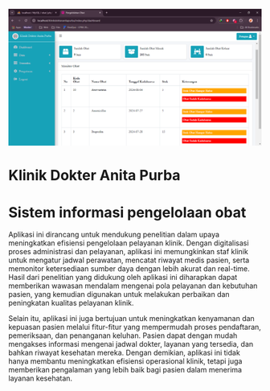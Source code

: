 ![alt text](https://github.com/Cahyamifth/KlinikDRAP/blob/main/assets/dist/img/Klinik%20Dokter%20Aplikasi.PNG?raw=true)
# Klinik Dokter Anita Purba
# Sistem informasi pengelolaan obat

  Aplikasi ini dirancang untuk mendukung penelitian dalam upaya meningkatkan efisiensi pengelolaan pelayanan klinik. Dengan digitalisasi proses administrasi dan pelayanan, aplikasi ini memungkinkan staf klinik untuk mengatur jadwal perawatan, mencatat riwayat medis pasien, serta memonitor ketersediaan sumber daya dengan lebih akurat dan real-time. Hasil dari penelitian yang didukung oleh aplikasi ini diharapkan dapat memberikan wawasan mendalam mengenai pola pelayanan dan kebutuhan pasien, yang kemudian digunakan untuk melakukan perbaikan dan peningkatan kualitas pelayanan klinik.

  Selain itu, aplikasi ini juga bertujuan untuk meningkatkan kenyamanan dan kepuasan pasien melalui fitur-fitur yang mempermudah proses pendaftaran, pemeriksaan, dan penanganan keluhan. Pasien dapat dengan mudah mengakses informasi mengenai jadwal dokter, layanan yang tersedia, dan bahkan riwayat kesehatan mereka. Dengan demikian, aplikasi ini tidak hanya membantu meningkatkan efisiensi operasional klinik, tetapi juga memberikan pengalaman yang lebih baik bagi pasien dalam menerima layanan kesehatan.
